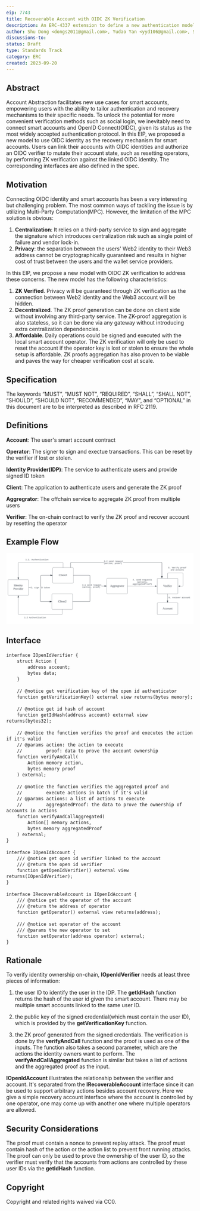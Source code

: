 ```yaml
---
eip: 7743
title: Recoverable Account with OIDC ZK Verification
description: An ERC-4337 extension to define a new authentication model
author: Shu Dong <dongs2011@gmail.com>, Yudao Yan <yyd106@gmail.com>, Song Z <s@misfit.id>, Kai Chen <kai@dauth.network>
discussions-to: 
status: Draft
type: Standards Track
category: ERC
created: 2023-09-20
---
```


## Abstract
Account Abstraction facilitates new use cases for smart accounts, empowering users with the ability to tailor authentication and recovery mechanisms to their specific needs. To unlock the potential for more convenient verification methods such as social login, we inevitably need to connect smart accounts and OpenID Connect(OIDC), given its status as the most widely accepted authentication protocol. In this EIP, we proposed a new model to use OIDC identity as the recovery mechanism for smart accounts. Users can link their accounts with OIDC identities and authorize an OIDC verifier to mutate their account state, such as resetting operators, by performing ZK verification against the linked OIDC identity. The corresponding interfaces are also defined in the spec.

## Motivation
Connecting OIDC identity and smart accounts has been a very interesting but challenging problem. The most common ways of tackling the issue is by utilizing Multi-Party Computation(MPC). However, the limitation of the MPC solution is obvious:

1. **Centralization**: It relies on a third-party service to sign and aggregate the signature which introduces centralization risk such as single point of failure and vendor lock-in.
2. **Privacy**: the separation between the users' Web2 identity to their Web3 address cannot be cryptographically guaranteed and results in higher cost of trust between the users and the wallet service providers.

In this EIP, we propose a new model with OIDC ZK verification to address these concerns. The new model has the following characteristics:

1. **ZK Verified**. Privacy will be guaranteed through ZK verification as the connection between Web2 identity and the Web3 account will be hidden.
2. **Decentralized**. The ZK proof generation can be done on client side without involving any third-party service. The ZK-proof aggregation is also stateless, so it can be done via any gateway without introducing extra centralization dependencies.
3. **Affordable**. Daily operations could be signed and executed with the local smart account operator. The ZK verification will only be used to reset the account if the operator key is lost or stolen to ensure the whole setup is affordable. ZK proofs aggregation has also proven to be viable and paves the way for cheaper verification cost at scale.

## Specification
The keywords “MUST”, “MUST NOT”, “REQUIRED”, “SHALL”, “SHALL NOT”, “SHOULD”, “SHOULD NOT”, “RECOMMENDED”, “MAY”, and “OPTIONAL” in this document are to be interpreted as described in RFC 2119.

## Definitions
**Account**: The user's smart account contract

**Operator**: The signer to sign and exectue transactions. This can be reset by the verifier if lost or stolen.

**Identity Provider(IDP)**: The service to authenticate users and provide signed ID token

**Client**: The application to authenticate users and generate the ZK proof

**Aggregrator**: The offchain service to aggregate ZK proof from multiple users

**Verifier**: The on-chain contract to verify the ZK proof and recover account by resetting the operator

## Example Flow

![The example workflow](../assets/eip-7743/workflow.png)

## Interface
```
interface IOpenIdVerifier {
    struct Action {
        address account;
        bytes data;
    }
 
    // @notice get verification key of the open id authenticator
    function getVerificationKey() external view returns(bytes memory);
 
    // @notice get id hash of account
    function getIdHash(address account) external view returns(bytes32);

    // @notice the function verifies the proof and executes the action if it's valid
    // @params action: the action to execute
    //         proof: data to prove the account ownership
    function verifyAndCall(
        Action memory action,
        bytes memory proof
    ) external;

    // @notice the function verifies the aggregated proof and
    //         execute actions in batch if it's valid
    // @params actions: a list of actions to execute
    //         aggregatedProof: the data to prove the ownership of accounts in actions
    function verifyAndCallAggregated(
        Action[] memory actions,
        bytes memory aggregatedProof
    ) external;
}

interface IOpenIdAccount {
    /// @notice get open id verifier linked to the account
    /// @return the open id verifier
    function getOpenIdVerifier() external view returns(IOpenIdVerifier);
}

interface IRecoverableAccount is IOpenIdAccount {
    /// @notice get the operator of the account
    /// @return the address of operator
    function getOperator() external view returns(address);
 
    /// @notice set operator of the account
    /// @params the new operator to set
    function setOperator(address operator) external;
}
```

## Rationale
To verify identity ownership on-chain, **IOpenIdVerifier** needs at least three pieces of information:

1. the user ID to identify the user in the IDP. The **getIdHash** function returns the hash of the user id given the smart account. There may be multiple smart accounts linked to the same user ID.

2. the public key of the signed credential(which must contain the user ID), which is provided by the **getVerificationKey** function.

3. the ZK proof generated from the signed credentials. The verification is done by the **verifyAndCall** function and the proof is used as one of the inputs. The function also takes a second parameter, which are the actions the identity owners want to perform. The **verifyAndCallAggregated** function is similar but takes a list of actions and the aggregated proof as the input.

**IOpenIdAccount** illustrates the relationship between the verifier and account. It's separated from the **IRecoverableAccount** interface since it can be used to support arbitrary actions besides account recovery. Here we give a simple recovery account interface where the account is controlled by one operator, one may come up with another one where multiple operators are allowed.

## Security Considerations

The proof must contain a nonce to prevent replay attack. The proof must contain hash of the action or the action list to prevent front running attacks. The proof can only be used to prove the ownership of the user ID, so the verifier must verify that the accounts from actions are controlled by these user IDs via the **getIdHash** function.

## Copyright

Copyright and related rights waived via CC0.